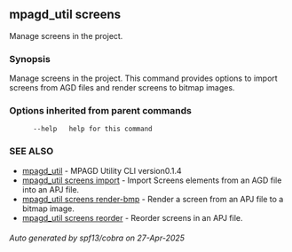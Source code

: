 ## mpagd_util screens

Manage screens in the project.

### Synopsis

Manage screens in the project. This command provides options to import screens from AGD files and render screens to bitmap images.

### Options inherited from parent commands

```
      --help   help for this command
```

### SEE ALSO

* [mpagd_util](mpagd_util.md)	 - MPAGD Utility CLI version0.1.4
* [mpagd_util screens import](mpagd_util_screens_import.md)	 - Import Screens elements from an AGD file into an APJ file.
* [mpagd_util screens render-bmp](mpagd_util_screens_render-bmp.md)	 - Render a screen from an APJ file to a bitmap image.
* [mpagd_util screens reorder](mpagd_util_screens_reorder.md)	 - Reorder screens in an APJ file.

###### Auto generated by spf13/cobra on 27-Apr-2025
